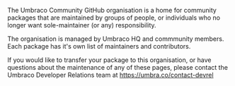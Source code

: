 The Umbraco Community GitHub organisation is a home for community packages that are maintained by groups of people, or individuals who no longer want sole-maintainer (or any) responsibility.

The organisation is managed by Umbraco HQ and commmunity members. Each package has it's own list of maintainers and contributors. 

If you would like to transfer your package to this organisation, or have questions about the maintenance of any of these pages, please contact the Umbraco Developer Relations team at https://umbra.co/contact-devrel
